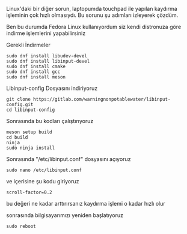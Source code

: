 Linux'daki bir diğer sorun, laptopumda touchpad ile yapılan kaydırma işleminin çok hızlı olmasıydı. Bu sorunu şu adımları izleyerek çözdüm.

Ben bu durumda Fedora Linux kullanıyordum siz kendi distronuza göre indirme işlemlerini yapabilirsiniz

Gerekli İndirmeler

```
sudo dnf install libudev-devel
sudo dnf install libinput-devel
sudo dnf install cmake
sudo dnf install gcc
sudo dnf install meson
```

Libinput-config Dosyasını indiriyoruz

```
git clone https://gitlab.com/warningnonpotablewater/libinput-config.git
cd libinput-config
```

Sonrasında bu kodları çalıştırıyoruz

```
meson setup build
cd build
ninja
sudo ninja install
```

Sonrasında "/etc/libinput.conf" dosyasını açıyoruz

```
sudo nano /etc/libinput.conf
```

ve içerisine şu kodu giriyoruz

```
scroll-factor=0.2
```

bu değeri ne kadar arttırırsanız kaydırma işlemi o kadar hızlı olur

sonrasında bilgisayarımızı yeniden başlatıyoruz

```
sudo reboot
```

